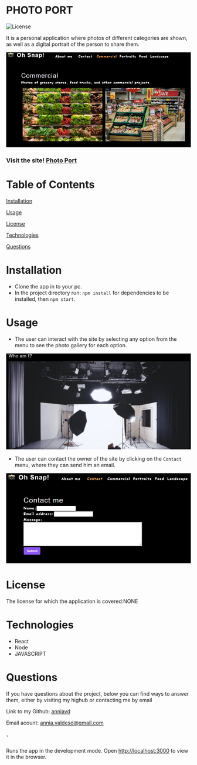 #  PHOTO PORT

![License](https://img.shields.io/badge/License-NONE-grenn.svg)
  

It is a personal application where photos of different categories are shown, as well as a digital portrait of the person to share them.


 ![home page](/src/assets/images/home-page.jpg)


### Visit the site! [Photo Port](https://anniavd.github.io/photo-port/)



# Table of Contents

[Installation](#Installation)

[Usage](#Usage)

[License](#License)

[Technologies](#Technologies)

[Questions](#Questions)

# Installation
 - Clone the app in to your pc.
- In the project directory run: `npm install` for dependencies to be installed, then `npm start`.



# Usage
- The user can interact with the site by selecting any option from the menu to see the photo gallery for each option.

 ![menu option pictures gif](/src/assets/images/menu-option.gif)


- The user can contact the owner of the site by clicking on the `Contact` menu, where they can send him an email.


 ![contact form](/src/assets/images/contact-form.jpg)



# License
The license for which the application is covered:NONE 


# Technologies 

- React
- Node
- JAVASCRIPT


# Questions

  If you have questions about the project, below you can find ways to answer them, either by visiting my highub or contacting me by email
  
  Link to my Github: [anniavd](https://github.com/anniavd)

  
  Email acount: [annia.valdesd@gmail.com](mailto:annia.valdesd@gmail.com)





### `

Runs the app in the development mode.
Open [http://localhost:3000](http://localhost:3000) to view it in the browser.
